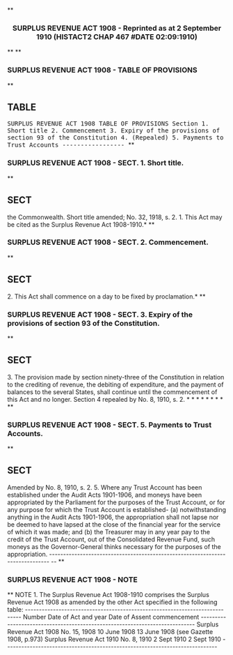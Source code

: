 **<b>

### <center><name>SURPLUS REVENUE ACT 1908 - Reprinted as at 2 September 1910 (HISTACT2 CHAP 467 #DATE 02:09:1910) </name></center>
</b>** 
**<b>

### <name>SURPLUS REVENUE ACT 1908 - TABLE OF PROVISIONS </name>
</b>** 

## TABLE
<tables> <tt><lf>                         SURPLUS  REVENUE  ACT  1908<lf> <lf>                              TABLE  OF  PROVISIONS<lf> Section<lf>   1\.        Short title<lf>   2\.        Commencement<lf>   3\.        Expiry of the provisions of section 93 of the Constitution<lf>   4\.        (Repealed)<lf>   5\.        Payments to Trust Accounts<lf> <lf>                                -----------------<lf> </lf></lf></lf></lf></lf></lf></lf></lf></lf></lf></lf></lf></tt></tables>
**<b>

### <name>SURPLUS REVENUE ACT 1908 - SECT. 1\. Short title. </name>
</b>** 

## SECT
<sect> the Commonwealth.<lf> Short title amended; No. 32, 1918, s. 2.<lf>   1\. This Act may be cited as the Surplus Revenue Act 1908-1910.*<lf> </lf></lf></lf></sect>
**<b>

### <name>SURPLUS REVENUE ACT 1908 - SECT. 2\. Commencement. </name>
</b>** 

## SECT
<sect>   2\. This Act shall commence on a day to be fixed by proclamation.*<lf> </lf></sect>
**<b>

### <name>SURPLUS REVENUE ACT 1908 - SECT. 3\. Expiry of the provisions of section 93 of the Constitution. </name>
</b>** 

## SECT
<sect>   3\. The provision made by section ninety-three of the Constitution in relation to the crediting of revenue, the debiting of expenditure, and the payment of balances to the several States, shall continue until the commencement of this Act and no longer.<lf> Section 4 repealed by No. 8, 1910, s. 2.<lf>                          *   *   *   *   *   *   *   *<lf> </lf></lf></lf></sect>
**<b>

### <name>SURPLUS REVENUE ACT 1908 - SECT. 5\. Payments to Trust Accounts. </name>
</b>** 

## SECT
<sect> Amended by No. 8, 1910, s. 2.<lf>   5\. Where any Trust Account has been established under the Audit Acts 1901-1906, and moneys have been appropriated by the Parliament for the purposes of the Trust Account, or for any purpose for which the Trust Account is established-<lf> <lf>   (a)  notwithstanding anything in the Audit Acts 1901-1906, the appropriation shall not lapse nor be deemed to have lapsed at the close of the financial year for the service of which it was made; and<lf> <lf>   (b)  the Treasurer may in any year pay to the credit of the Trust Account, out of the Consolidated Revenue Fund, such moneys as the Governor-General thinks necessary for the purposes of the appropriation.<lf> ------------------------------------------------------------------------------ -- <lf> </lf></lf></lf></lf></lf></lf></lf></sect>
**<b>

### <name>SURPLUS REVENUE ACT 1908 - NOTE </name>
</b>** <lf>                                       NOTE<lf> 1\.  The Surplus Revenue Act 1908-1910 comprises the Surplus Revenue Act 1908 as amended by the other Act specified in the following table:<lf> ---------------------------------------------------------------------------- <lf> <lf>                                 Number                       Date of<lf>     Act                         and year        Date of<lf>                                                 Assent       commencement<lf> ---------------------------------------------------------------------------- <lf> <lf>     Surplus Revenue Act 1908    No. 15, 1908    10 June 1908 13 June 1908 (see<lf>                                                              Gazette 1908,<lf>                                                              p.973)<lf>     Surplus Revenue Act 1910    No. 8, 1910     2 Sept 1910  2 Sept 1910<lf> ---------------------------------------------------------------------------- <lf> </lf></lf></lf></lf></lf></lf></lf></lf></lf></lf></lf></lf></lf></lf></lf>
